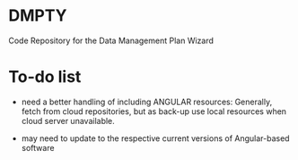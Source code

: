 # DMPTY
Code Repository for the Data Management Plan Wizard

# To-do list

- need a better handling of including ANGULAR resources: Generally, fetch from cloud repositories, but as back-up
use local resources when cloud server unavailable.

- may need to update to the respective current versions of Angular-based software





